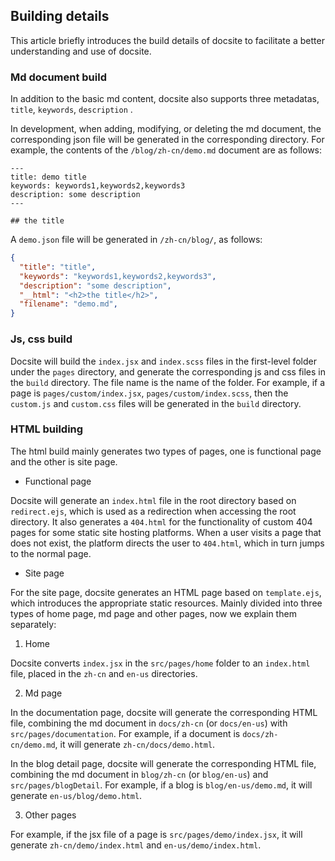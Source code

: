 ## Building details

This article briefly introduces the build details of docsite to facilitate a better understanding and use of docsite.

### Md document build

In addition to the basic md content, docsite also supports three metadatas, `title`, `keywords`, `description` .

In development, when adding, modifying, or deleting the md document, the corresponding json file will be generated in the corresponding directory. For example, the contents of the `/blog/zh-cn/demo.md` document are as follows:

```
---
title: demo title
keywords: keywords1,keywords2,keywords3
description: some description
---

## the title
```
A `demo.json` file will be generated in `/zh-cn/blog/`, as follows:

```json
{
  "title": "title",
  "keywords": "keywords1,keywords2,keywords3",
  "description": "some description",
  "__html": "<h2>the title</h2>",
  "filename": "demo.md",
}
```

### Js, css build

Docsite will build the `index.jsx` and `index.scss` files in the first-level folder under the `pages` directory, and generate the corresponding js and css files in the `build` directory. The file name is the name of the folder. For example, if a page is `pages/custom/index.jsx`, `pages/custom/index.scss`, then the `custom.js` and `custom.css` files will be generated in the `build` directory.

### HTML building

The html build mainly generates two types of pages, one is functional page and the other is site page.

+ Functional page

Docsite will generate an `index.html` file in the root directory based on `redirect.ejs`, which is used as a redirection when accessing the root directory. It also generates a `404.html` for the functionality of custom 404 pages for some static site hosting platforms. When a user visits a page that does not exist, the platform directs the user to `404.html`, which in turn jumps to the normal page.

+ Site page

For the site page, docsite generates an HTML page based on `template.ejs`, which introduces the appropriate static resources. Mainly divided into three types of home page, md page and other pages, now we explain them separately:

1. Home

Docsite converts `index.jsx` in the `src/pages/home` folder to an `index.html` file, placed in the `zh-cn` and `en-us` directories.

2. Md page

In the documentation page, docsite will generate the corresponding HTML file, combining the md document in `docs/zh-cn` (or `docs/en-us`) with `src/pages/documentation`. For example, if a document is `docs/zh-cn/demo.md`, it will generate `zh-cn/docs/demo.html`.

In the blog detail page, docsite will  generate the corresponding HTML file, combining the md document in `blog/zh-cn` (or `blog/en-us`) and `src/pages/blogDetail`. For example, if a blog is `blog/en-us/demo.md`, it will generate `en-us/blog/demo.html`.

3. Other pages

For example, if the jsx file of a page is `src/pages/demo/index.jsx`, it will generate `zh-cn/demo/index.html` and `en-us/demo/index.html`.